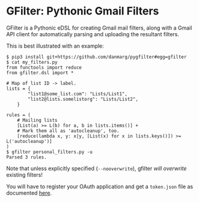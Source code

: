 # GFilter: Pythonic Gmail Filters

GFilter is a Pythonic eDSL for creating Gmail mail filters, along with a Gmail
API client for automatically parsing and uploading the resultant filters. 

This is best illustrated with an example:

```
$ pip3 install git+https://github.com/danmarg/pygfilter#egg=gfilter
$ cat my_filters.py 
from functools import reduce
from gfilter.dsl import *

# Map of list ID -> label.
lists = {
        "list1@some_list.com": "Lists/List1",
        "list2@lists.somelistorg": "Lists/List2",
    }

rules = (
    # Mailing lists
    [List(a) >= L(b) for a, b in lists.items()] +
    # Mark them all as 'autocleanup', too.
    [reduce(lambda x, y: x|y, [List(x) for x in lists.keys()]) >= L('autocleanup')]
)
$ gfilter personal_filters.py -u
Parsed 3 rules.
```

Note that unless explicitly specified (`--nooverwrite`), gfilter *will*
*overwrite* existing filters!

You will have to register your OAuth application and get a `token.json` file as
documented [here](https://github.com/google/mail-importer).
